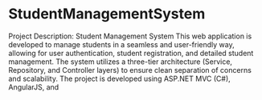 # StudentManagementSystem


Project Description: Student Management System
This web application is developed to manage students in a seamless and user-friendly way, allowing for user authentication, student registration, and detailed student management. The system utilizes a three-tier architecture (Service, Repository, and Controller layers) to ensure clean separation of concerns and scalability. The project is developed using ASP.NET MVC (C#), AngularJS, and

